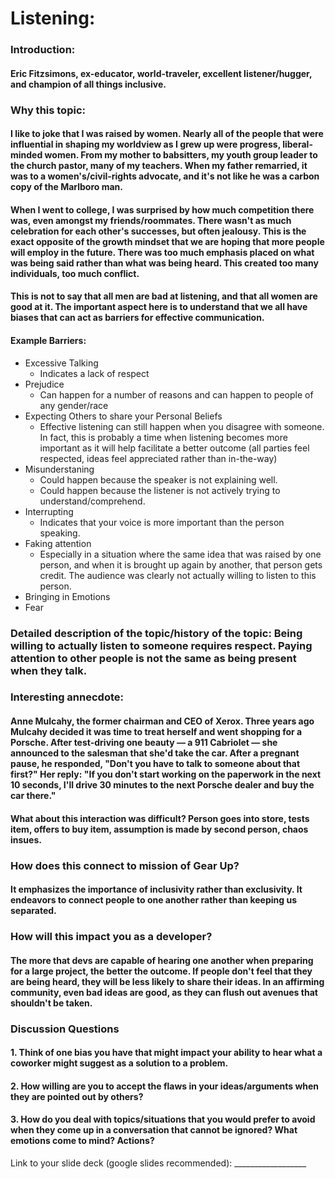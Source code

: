 # Listening: 

### Introduction: 
#### Eric Fitzsimons, ex-educator, world-traveler, excellent listener/hugger, and champion of all things inclusive.

### Why this topic: 
#### I like to joke that I was raised by women.  Nearly all of the people that were influential in shaping my worldview as I grew up were progress, liberal-minded women.  From my mother to babsitters, my youth group leader to the church pastor, many of my teachers.  When my father remarried, it was to a women's/civil-rights advocate, and it's not like he was a carbon copy of the Marlboro man.  

#### When I went to college, I was surprised by how much competition there was, even amongst my friends/roommates.  There wasn't as much celebration for each other's successes, but often jealousy.  This is the exact opposite of the growth mindset that we are hoping that more people will employ in the future.  There was too much emphasis placed on what was being said rather than what was being heard.  This created too many individuals, too much conflict.

#### This is not to say that all men are bad at listening, and that all women are good at it.  The important aspect here is to understand that we all have biases that can act as barriers for effective communication.

#### Example Barriers: 
- Excessive Talking
  - Indicates a lack of respect
- Prejudice
  - Can happen for a number of reasons and can happen to people of any gender/race
- Expecting Others to share your Personal Beliefs
  - Effective listening can still happen when you disagree with someone.  In fact, this is probably a time when listening becomes more important as it will help facilitate a better outcome (all parties feel respected, ideas feel appreciated rather than in-the-way)
- Misunderstaning
  - Could happen because the speaker is not explaining well.
  - Could happen because the listener is not actively trying to understand/comprehend.
- Interrupting
  - Indicates that your voice is more important than the person speaking.
- Faking attention
  - Especially in a situation where the same idea that was raised by one person, and when it is brought up again by another, that person gets credit.  The audience was clearly not actually willing to listen to this person.  
- Bringing in Emotions
- Fear

### Detailed description of the topic/history of the topic: Being willing to actually listen to someone requires respect.  Paying attention to other people is not the same as being present when they talk.

### Interesting annecdote: 
#### Anne Mulcahy, the former chairman and CEO of Xerox. Three years ago Mulcahy decided it was time to treat herself and went shopping for a Porsche. After test-driving one beauty — a 911 Cabriolet — she announced to the salesman that she'd take the car. After a pregnant pause, he responded, "Don't you have to talk to someone about that first?" Her reply: "If you don't start working on the paperwork in the next 10 seconds, I'll drive 30 minutes to the next Porsche dealer and buy the car there."

#### What about this interaction was difficult?  Person goes into store, tests item, offers to buy item, assumption is made by second person, chaos insues.

### How does this connect to mission of Gear Up? 
#### It emphasizes the importance of inclusivity rather than exclusivity.  It endeavors to connect people to one another rather than keeping us separated.

### How will this impact you as a developer? 
#### The more that devs are capable of hearing one another when preparing for a large project, the better the outcome.  If people don't feel that they are being heard, they will be less likely to share their ideas.  In an affirming community, even bad ideas are good, as they can flush out avenues that shouldn't be taken.

### Discussion Questions

#### 1. Think of one bias you have that might impact your ability to hear what a coworker might suggest as a solution to a problem.
#### 2. How willing are you to accept the flaws in your ideas/arguments when they are pointed out by others?
#### 3. How do you deal with topics/situations that you would prefer to avoid when they come up in a conversation that cannot be ignored?  What emotions come to mind?  Actions?

Link to your slide deck (google slides recommended): __________________
